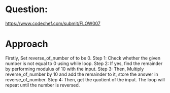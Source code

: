 # Question:
https://www.codechef.com/submit/FLOW007

# Approach
Firstly, Set reverse_of_number of to be 0.
Step 1: Check whether the given number is not equal to 0 using while loop.
Step 2: If yes, find the remainder by performing modulus of 10 with the input.
Step 3: Then, Multiply reverse_of_number by 10 and add the remainder to it, store the answer in reverse_of_number.
Step 4: Then, get the quotient of the input.
        The loop will repeat until the number is reversed.